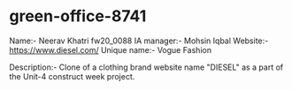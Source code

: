 # green-office-8741

Name:- Neerav Khatri fw20_0088
IA manager:- Mohsin Iqbal
Website:- https://www.diesel.com/
Unique name:- Vogue Fashion

Description:- Clone of a clothing brand website name "DIESEL" as a part of the Unit-4 construct week project.
